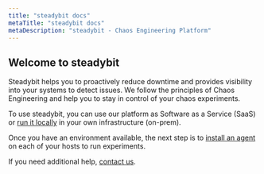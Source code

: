 ```yaml
---
title: "steadybit docs"
metaTitle: "steadybit docs"
metaDescription: "steadybit - Chaos Engineering Platform"
---
```


## Welcome to steadybit

Steadybit helps you to proactively reduce downtime and provides visibility into your systems to detect issues. We follow the principles of Chaos Engineering and
help you to stay in control of your chaos experiments.

To use steadybit, you can use our platform as Software as a Service (SaaS) or [run it locally](installation-platform/) in your own infrastructure (on-prem).

Once you have an environment available, the next step is to [install an agent](installation-agent/) on each of your hosts to run experiments.

If you need additional help, [contact us](https://www.steadybit.com/contact).
